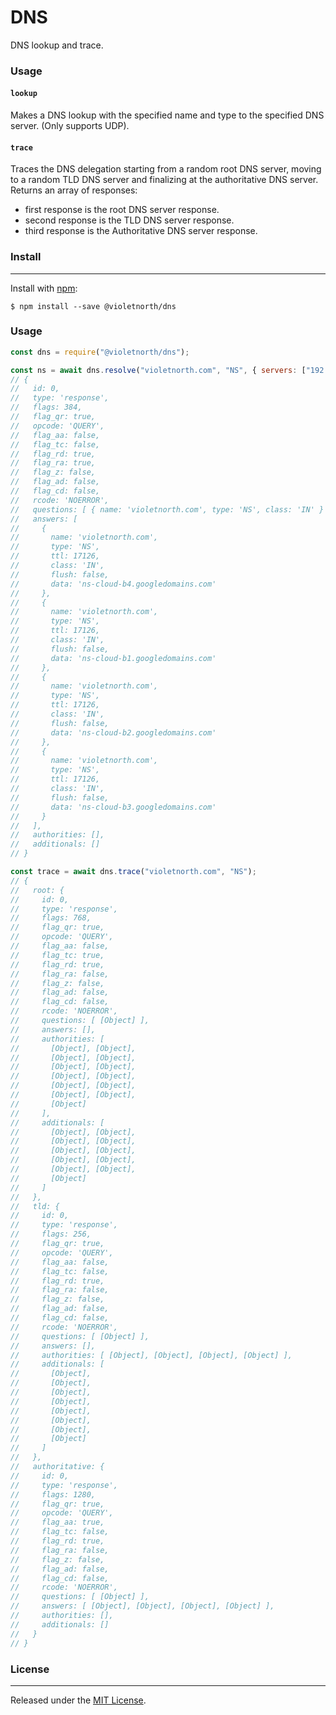 # DNS

DNS lookup and trace. 

### Usage

#### `lookup`
Makes a DNS lookup with the specified name and type to the specified DNS server. (Only supports UDP).

#### `trace`
Traces the DNS delegation starting from a random root DNS server, moving to a random TLD DNS server and finalizing at the authoritative DNS server.
Returns an array of responses:
- first response is the root DNS server response.
- second response is the TLD DNS server response.
- third response is the Authoritative DNS server response.

### Install

---

Install with [npm](https://www.npmjs.com/):

```shell
$ npm install --save @violetnorth/dns
```

### Usage

```javascript
const dns = require("@violetnorth/dns");

const ns = await dns.resolve("violetnorth.com", "NS", { servers: ["192.168.0.1"] });
// {
//   id: 0,
//   type: 'response',
//   flags: 384,
//   flag_qr: true,
//   opcode: 'QUERY',
//   flag_aa: false,
//   flag_tc: false,
//   flag_rd: true,
//   flag_ra: true,
//   flag_z: false,
//   flag_ad: false,
//   flag_cd: false,
//   rcode: 'NOERROR',
//   questions: [ { name: 'violetnorth.com', type: 'NS', class: 'IN' } ],
//   answers: [
//     {
//       name: 'violetnorth.com',
//       type: 'NS',
//       ttl: 17126,
//       class: 'IN',
//       flush: false,
//       data: 'ns-cloud-b4.googledomains.com'
//     },
//     {
//       name: 'violetnorth.com',
//       type: 'NS',
//       ttl: 17126,
//       class: 'IN',
//       flush: false,
//       data: 'ns-cloud-b1.googledomains.com'
//     },
//     {
//       name: 'violetnorth.com',
//       type: 'NS',
//       ttl: 17126,
//       class: 'IN',
//       flush: false,
//       data: 'ns-cloud-b2.googledomains.com'
//     },
//     {
//       name: 'violetnorth.com',
//       type: 'NS',
//       ttl: 17126,
//       class: 'IN',
//       flush: false,
//       data: 'ns-cloud-b3.googledomains.com'
//     }
//   ],
//   authorities: [],
//   additionals: []
// }

const trace = await dns.trace("violetnorth.com", "NS");
// {
//   root: {
//     id: 0,
//     type: 'response',
//     flags: 768,
//     flag_qr: true,
//     opcode: 'QUERY',
//     flag_aa: false,
//     flag_tc: true,
//     flag_rd: true,
//     flag_ra: false,
//     flag_z: false,
//     flag_ad: false,
//     flag_cd: false,
//     rcode: 'NOERROR',
//     questions: [ [Object] ],
//     answers: [],
//     authorities: [
//       [Object], [Object],
//       [Object], [Object],
//       [Object], [Object],
//       [Object], [Object],
//       [Object], [Object],
//       [Object], [Object],
//       [Object]
//     ],
//     additionals: [
//       [Object], [Object],
//       [Object], [Object],
//       [Object], [Object],
//       [Object], [Object],
//       [Object], [Object],
//       [Object]
//     ]
//   },
//   tld: {
//     id: 0,
//     type: 'response',
//     flags: 256,
//     flag_qr: true,
//     opcode: 'QUERY',
//     flag_aa: false,
//     flag_tc: false,
//     flag_rd: true,
//     flag_ra: false,
//     flag_z: false,
//     flag_ad: false,
//     flag_cd: false,
//     rcode: 'NOERROR',
//     questions: [ [Object] ],
//     answers: [],
//     authorities: [ [Object], [Object], [Object], [Object] ],
//     additionals: [
//       [Object],
//       [Object],
//       [Object],
//       [Object],
//       [Object],
//       [Object],
//       [Object],
//       [Object]
//     ]
//   },
//   authoritative: {
//     id: 0,
//     type: 'response',
//     flags: 1280,
//     flag_qr: true,
//     opcode: 'QUERY',
//     flag_aa: true,
//     flag_tc: false,
//     flag_rd: true,
//     flag_ra: false,
//     flag_z: false,
//     flag_ad: false,
//     flag_cd: false,
//     rcode: 'NOERROR',
//     questions: [ [Object] ],
//     answers: [ [Object], [Object], [Object], [Object] ],
//     authorities: [],
//     additionals: []
//   }
// }
```

### License

---

Released under the [MIT License](https://github.com/violetnorth/dns/blob/master/LICENSE).
